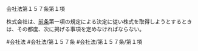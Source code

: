 会社法第１５７条第１項

株式会社は、[前条](会社法＿＿＿＿第１５６条第１項)第一項の規定による決定に従い株式を取得しようとするときは、その都度、次に掲げる事項を定めなければならない。

#会社法
#会社法/第１５７条
#会社法/第１５７条/第１項

